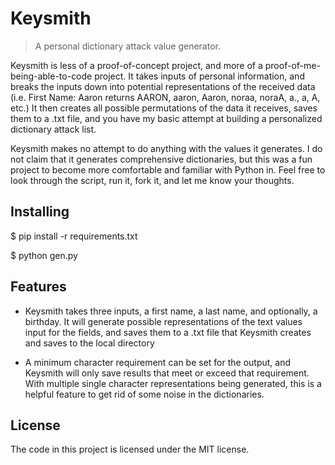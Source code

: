 # Keysmith
> A personal dictionary attack value generator.

Keysmith is less of a proof-of-concept project, and more of a proof-of-me-being-able-to-code project. It takes inputs of personal information, and breaks the inputs down into potential representations of the received data (i.e. First Name: Aaron returns AARON, aaron, Aaron, noraa, noraA, a., a, A, etc.) It then creates all possible permutations of the data it receives, saves them to a .txt file, and you have my basic attempt at building a personalized dictionary attack list.

Keysmith makes no attempt to do anything with the values it generates. I do not claim that it generates comprehensive dictionaries, but this was a fun project to become more comfortable and familiar with Python in. Feel free to look through the script, run it, fork it, and let me know your thoughts.

## Installing

$ pip install -r requirements.txt

$ python gen.py

## Features

* Keysmith takes three inputs, a first name, a last name, and optionally, a birthday. It will generate possible representations of the text values input for the fields, and saves them to a .txt file that Keysmith creates and saves to the local directory

* A minimum character requirement can be set for the output, and Keysmith will only save results that meet or exceed that requirement. With multiple single character representations being generated, this is a helpful feature to get rid of some noise in the dictionaries.

## License

The code in this project is licensed under the MIT license.
